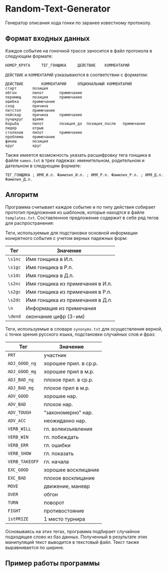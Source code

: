 # Random-Text-Generator

Генератор описания хода гонки по заранее известному протоколу.

## Формат входных данных 

Каждое событие на гоночной трассе заносится в файл протокола в следующем формате: 
```text
НОМЕР_КРУГА     ТЕГ_ГОНЩИКА     ДЕЙСТВИЕ    КОММЕНТАРИЙ
```
`ДЕЙСТВИЕ` и `КОММЕНТАРИЙ` узказываются в соответствии с форматом:
```text
ДЕЙСТВИЕ        КОММЕНТАРИЙ     ОПЦИОНАЛЬНЫЙ КОММЕНТАРИЙ
старт		позиция
обгон		пилот		примечание
перемещ		позиция		примечание
ошибка		примечание
сход		причина
питстоп		примечание
пейскар		причина		примечание
лучшкруг	время
борьба		пилот		позиция_до	позиция_после	примечание
лидер		отрыв
столкнов	пилот		примечание
проблема	примечание
финиш		позиция
круг		круг
```
Также имеется возможность указать расшифровку тега гонщика в файле `names.txt` в трех падежах: 
именительном, родительном и дательном в следующем формате:
```
ТЕГ_ГОНЩИКА ; ИМЯ_И.п. Фамилия_И.п. ; ИМЯ_Р.п. Фамилия_Р.п. ; ИМЯ_Д.п. Фамилия_Д.п.
```

## Алгоритм

Программа считывает каждое событие и по типу действия собирает прототип предложения из шаблонов, 
которые находтся в файле `templates.txt`. Составленное предложение содержит в себе ряд тегов для
распространения:

Теги, используемые для подстановки основной информации конкретного события с учетом верных падежных форм:

Тег | Значение
--- | ---
`\s1nc` | Имя гонщика в И.п.
`\s1gc` | Имя гонщика в Р.п.
`\s1dc` | Имя гонщика в Д.п.
`\s2nc` | Имя гонщика из примечания в И.п.
`\s2gc` | Имя гонщика из примечания в Р.п.
`\s2dc` | Имя гонщика из примечания в Д.п.
`\n` | Информация из примечания
`\dend` | окончание цифр (3-им)

Теги, используемые в словаре `synonyms.txt` для осуществления верной, с точки зрения русского языка, подстановки 
случайных слов и фраз:

Тег | Значение
---|---
`PRT` | участник
`ADJ_GOOD_ng` | хорошее прил. в ср.р.
`ADJ_GOOD_mg` | хорошее прил в м.р.
`ADJ_BAD_ng` | плохое прил. в ср.р.
`ADJ_BAD_mg` | плохое прил в м.р.
`ADV_GOOD` | хорошее нар.
`ADV_BAD` | плохое нар.
`ADV_TOUGH` | "закономерно" нар.
`ADV_ACC` | неожиданно нар.
`VERB_WILL` | гл. волеизъявления
`VERB_WIN` | гл. побеждать
`VERB_ERR` | гл. ошибки
`VERB_SHOW` | гл. показать
`VERB_TAKEOFF` | гл. начала
`EXC_GOOD` | хорошее восклицание
`EXC_BAD` | плохое восклицание
`MOVE` | движение, маневр
`OVER` | обгон
`TURN` | поворот
`FIGHT` | противостояние
`1stPRIZE` | 1 место турнира

Основываясь на этих тегах, программа подбирает случайное подходящее слово из баз данных. 
Полученный в результате этих манипуляций текст выводится в текстовый файл. Текст также 
выравнивается по ширине.

## Пример работы программы

